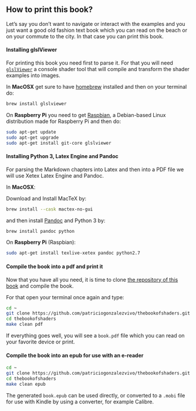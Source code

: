 ## How to print this book?

Let’s say you don’t want to navigate or interact with the examples and you just want a good old fashion text book which you can read on the beach or on your commute to the city. In that case you can print this book.


#### Installing glslViewer

For printing this book you need first to parse it. For that you will need [`glslViewer`](https://github.com/patriciogonzalezvivo/glslViewer) a console shader tool that will compile and transform the shader examples into images.

In **MacOSX** get sure to have [homebrew](http://brew.sh/) installed and then on your terminal do:

```bash
brew install glslviewer
```

On **Raspberry Pi** you need to get [Raspbian](https://www.raspberrypi.org/downloads/raspbian/), a Debian-based Linux distribution made for Raspberry Pi and then do:

```bash
sudo apt-get update
sudo apt-get upgrade
sudo apt-get install git-core glslviewer
```

#### Installing Python 3, Latex Engine and Pandoc

For parsing the Markdown chapters into Latex and then into a PDF file we will use Xetex Latex Engine and Pandoc.

In **MacOSX**:

Download and Install MacTeX by:

```bash
brew install --cask mactex-no-gui
```

and then install [Pandoc](http://johnmacfarlane.net/pandoc/) and Python 3 by:

```bash
brew install pandoc python
```

On **Raspberry Pi** (Raspbian):

```bash
sudo apt-get install texlive-xetex pandoc python2.7
```

#### Compile the book into a pdf and print it

Now that you have all you need, it is time to clone [the repository of this book](https://github.com/patriciogonzalezvivo/thebookofshaders) and compile the book.

For that open your terminal once again and type:

```bash
cd ~
git clone https://github.com/patriciogonzalezvivo/thebookofshaders.git
cd thebookofshaders
make clean pdf
```

If everything goes well, you will see a `book.pdf` file which you can read on your favorite device or print.

#### Compile the book into an epub for use with an e-reader

```bash
cd ~
git clone https://github.com/patriciogonzalezvivo/thebookofshaders.git
cd thebookofshaders
make clean epub
```

The generated `book.epub` can be used directly, or converted to a `.mobi` file for use with Kindle by using a converter, for example Calibre.
